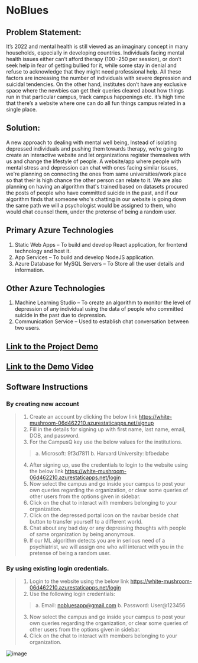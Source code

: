 # NoBlues

## Problem Statement:

It’s 2022 and mental health is still viewed as an imaginary concept in many households, especially in developing countries. Individuals facing mental health issues either can’t afford therapy ($100-$250 per session), or don’t seek help in fear of getting bullied for it, while some stay in denial and refuse to acknowledge that they might need professional help. All these factors are increasing the number of individuals with severe depression and suicidal tendencies. On the other hand, institutes don’t have any exclusive space where the newbies can get their queries cleared about how things run in that particular campus, track campus happenings etc. it’s high time that there’s a website where one can do all fun things campus related in a single place. 

## Solution:

A new approach to dealing with mental well being, Instead of isolating depressed individuals and pushing them towards therapy, we’re going to create an interactive website and let organizations register themselves with us and change the lifestyle of people. A website/app where people with mental stress and depression can chat with ones facing similar issues, we're planning on connecting the ones from same universities/work place so that their is high chance the other person can relate to it. We are also planning on having an algorithm that's trained based on datasets procured the posts of people who have committed suicide in the past, and if our algorithm finds that someone who's chatting in our website is going down the same path we will a psychologist would be assigned to them, who would chat counsel them, under the pretense of being a random user.

## Primary Azure Technologies

1. Static Web Apps – To build and develop React application, for frontend technology and host it.
2. App Services – To build and develop NodeJS application.
3. Azure Database for MySQL Servers – To Store all the user details and information.

## Other Azure Technologies

1. Machine Learning Studio – To create an algorithm to monitor the level of depression of any individual using the data of people who committed suicide in the past due to depression.
2. Communication Service – Used to establish chat conversation between two users.

## [Link to the Project Demo](https://white-mushroom-06d462210.azurestaticapps.net/)

## [Link to the Demo Video](https://www.youtube.com/watch?v=NemncNsNZcE)

## Software Instructions

### By creating new account

>1. Create an account by clicking the below link https://white-mushroom-06d462210.azurestaticapps.net/signup
>2. Fill in the details for signing up with first name, last name, email, DOB, and password.
>3. For the CampusQ key use the below values for the institutions.
>>a. Microsoft: 9f3d7811
>>b. Harvard University: bfbedabe
>4. After signing up, use the credentials to login to the website using the below link https://white-mushroom-06d462210.azurestaticapps.net/login
>5. Now select the campus and go inside your campus to post your own queries regarding the organization, or clear some queries of other users from the options given in sidebar.
>6. Click on the chat to interact with members belonging to your organization.
>7. Click on the depressed portal icon on the navbar beside chat button to transfer yourself to a different world.
>8. Chat about any bad day or any depressing thoughts with people of same organization by being anonymous.
>9. If our ML algorithm detects you are in serious need of a psychiatrist, we will assign one who will interact with you in the pretense of being a random user.

### By using existing login credentials.
>1. Login to the website using the below link https://white-mushroom-06d462210.azurestaticapps.net/login
>2. Use the following login credentials:
>>a. Email: nobluesapp@gmail.com
>>b. Password: User@123456
>3. Now select the campus and go inside your campus to post your own queries regarding the organization, or clear some queries of other users from the options given in sidebar.
>4. Click on the chat to interact with members belonging to your organization.

![image](https://user-images.githubusercontent.com/85546391/150537233-e79cbcb7-7d6d-434e-afc4-cbd1015ad517.png)

